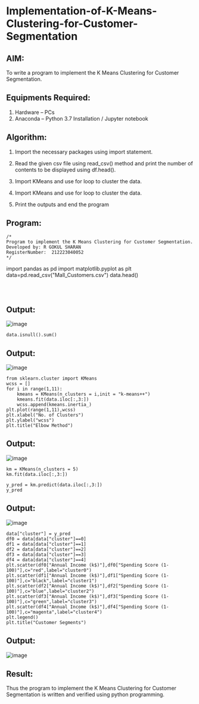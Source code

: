 # Implementation-of-K-Means-Clustering-for-Customer-Segmentation

## AIM:
To write a program to implement the K Means Clustering for Customer Segmentation.

## Equipments Required:
1. Hardware – PCs
2. Anaconda – Python 3.7 Installation / Jupyter notebook

## Algorithm:
1. Import the necessary packages using import statement.

2. Read the given csv file using read_csv() method and print the number of contents to be displayed using df.head().
3. Import KMeans and use for loop to cluster the data.
4. Import KMeans and use for loop to cluster the data.
5. Print the outputs and end the program

## Program:
```
/*
Program to implement the K Means Clustering for Customer Segmentation.
Developed by: R GOKUL SHARAN
RegisterNumber:  212223040052
*/
```
import pandas as pd
import matplotlib.pyplot as plt
data=pd.read_csv("Mall_Customers.csv")
data.head()
```



```
## Output:
![image](https://github.com/Gokztechz/Implementation-of-K-Means-Clustering-for-Customer-Segmentation/assets/117667038/197daab0-2bf3-4690-81c2-f2ddefe9fe29)
```
data.isnull().sum()
```
## Output:
![image](https://github.com/Gokztechz/Implementation-of-K-Means-Clustering-for-Customer-Segmentation/assets/117667038/86c92352-0ab5-420c-b689-ed6971855dbb)
```
from sklearn.cluster import KMeans
wcss = []
for i in range(1,11):
    kmeans = KMeans(n_clusters = i,init = "k-means++")
    kmeans.fit(data.iloc[:,3:])
    wcss.append(kmeans.inertia_)
plt.plot(range(1,11),wcss)
plt.xlabel("No. of Clusters")
plt.ylabel("wcss")
plt.title("Elbow Method")
```
## Output:
![image](https://github.com/Gokztechz/Implementation-of-K-Means-Clustering-for-Customer-Segmentation/assets/117667038/0ae273e1-0f69-4d57-bffd-29ba5f5b3387)
```
km = KMeans(n_clusters = 5)
km.fit(data.iloc[:,3:])

y_pred = km.predict(data.iloc[:,3:])
y_pred
```
## Output:
![image](https://github.com/Gokztechz/Implementation-of-K-Means-Clustering-for-Customer-Segmentation/assets/117667038/be4ce632-e131-4a20-939e-f154ae14a0be)
```
data["cluster"] = y_pred
df0 = data[data["cluster"]==0]
df1 = data[data["cluster"]==1]
df2 = data[data["cluster"]==2]
df3 = data[data["cluster"]==3]
df4 = data[data["cluster"]==4]
plt.scatter(df0["Annual Income (k$)"],df0["Spending Score (1-100)"],c="red",label="cluster0")
plt.scatter(df1["Annual Income (k$)"],df1["Spending Score (1-100)"],c="black",label="cluster1")
plt.scatter(df2["Annual Income (k$)"],df2["Spending Score (1-100)"],c="blue",label="cluster2")
plt.scatter(df3["Annual Income (k$)"],df3["Spending Score (1-100)"],c="green",label="cluster3")
plt.scatter(df4["Annual Income (k$)"],df4["Spending Score (1-100)"],c="magenta",label="cluster4")
plt.legend()
plt.title("Customer Segments")
```
## Output:
![image](https://github.com/Gokztechz/Implementation-of-K-Means-Clustering-for-Customer-Segmentation/assets/117667038/cc1fd0d2-d2ec-4857-8e9c-50871c4a219a)

## Result:
Thus the program to implement the K Means Clustering for Customer Segmentation is written and verified using python programming.
